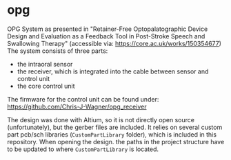 # opg

 OPG System as presented in "Retainer-Free Optopalatographic Device Design and Evaluation as a Feedback Tool in Post-Stroke Speech and Swallowing Therapy" (accessible via: https://core.ac.uk/works/150354677)
The system consists of three parts:

- the intraoral sensor
- the receiver, which is integrated into the cable between sensor and control unit
- the core control unit

The firmware for the control unit can be found under:
https://github.com/Chris-J-Wagner/opg_receiver

The design was done with Altium, so it is not directly open source (unfortunately), but the gerber files are 
included. It relies on several custom part pcb/sch libraries (``CustomPartLibrary`` folder), which is included in this repository.
When opening the design. the paths in the project structure have to be updated to where ``CustomPartLibrary`` is located.

